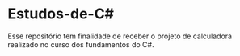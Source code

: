 # Estudos-de-C#


Esse repositório tem finalidade de receber o projeto de calculadora realizado no curso dos fundamentos do C#.
